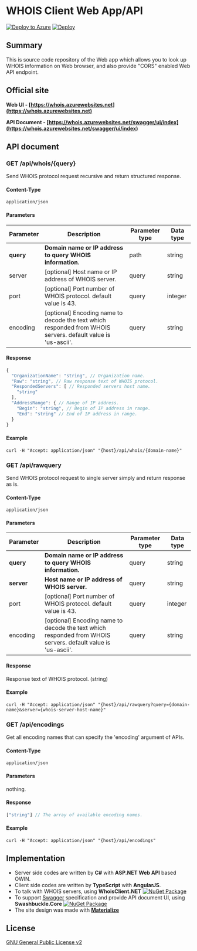 # WHOIS Client Web App/API

[![Deploy to Azure](https://azuredeploy.net/deploybutton.svg)](https://azuredeploy.net/)
[![Deploy](https://www.herokucdn.com/deploy/button.svg)](https://heroku.com/deploy)

## Summary

This is source code repository of the Web app which allows you to look up WHOIS information on Web browser, and also provide "CORS" enabled Web API endpoint.

## Official site

**Web UI - [https://whois.azurewebsites.net](https://whois.azurewebsites.net)**

**API Document - [https://whois.azurewebsites.net/swagger/ui/index](https://whois.azurewebsites.net/swagger/ui/index)**

## API document

### GET /api/whois/{query}

Send WHOIS protocol request recursive and return structured response.

#### Content-Type

`application/json`

#### Parameters

Parameter | Description | Parameter type | Data type
----------|-------------|----------------|-----------
**query** | **Domain name or IP address to query WHOIS information.** | path | string
server | [optional] Host name or IP address of WHOIS server. | query | string
port | [optional] Port number of WHOIS protocol. default value is 43. | query | integer
encoding | [optional] Encoding name to decode the text which responded from WHOIS servers. default value is 'us-ascii'. | query | string

#### Response

```JavaScript
{
  "OrganizationName": "string", // Organization name.
  "Raw": "string", // Raw response text of WHOIS protocol.
  "RespondedServers": [ // Responded servers host name.
    "string"
  ],
  "AddressRange": { // Range of IP address.
    "Begin": "string", // Begin of IP address in range.
    "End": "string" // End of IP address in range.
  }
}
```

#### Example

```
curl -H "Accept: application/json" "{host}/api/whois/{domain-name}"
```


### GET /api/rawquery

Send WHOIS protocol request to single server simply and return response as is.

#### Content-Type

`application/json`

#### Parameters

Parameter | Description | Parameter type | Data type
----------|-------------|----------------|-----------
**query** | **Domain name or IP address to query WHOIS information.** | query | string
**server** | **Host name or IP address of WHOIS server.** | query | string
port | [optional] Port number of WHOIS protocol. default value is 43. | query | integer
encoding | [optional] Encoding name to decode the text which responded from WHOIS servers. default value is 'us-ascii'. | query | string

#### Response

Response text of WHOIS protocol. (string)

#### Example

```
curl -H "Accept: application/json" "{host}/api/rawquery?query={domain-name}&server={whois-server-host-name}"
```

### GET /api/encodings

Get all encoding names that can specify the 'encoding' argument of APIs.

#### Content-Type

`application/json`

#### Parameters

nothing.

#### Response

```JavaScript
["string"] // The array of available encoding names.
```

#### Example

```
curl -H "Accept: application/json" "{host}/api/encodings"
```


## Implementation

- Server side codes are written by **C#** with **ASP.NET Web API** based OWIN.
- Client side codes are written by **TypeScript** with **AngularJS**.
- To talk with WHOIS servers, using **WhoisClient.NET** [![NuGet Package](https://img.shields.io/nuget/v/WhoisClient.NET.svg)](https://www.nuget.org/packages/WhoisClient.NET/)
- To support [Swagger](http://swagger.io/) specification and provide API document UI, using **Swashbuckle.Core** [![NuGet Package](https://img.shields.io/nuget/v/Swashbuckle.Core.svg)](https://www.nuget.org/packages/Swashbuckle.Core/)
- The site design was made with **[Materialize](http://materializecss.com/)**

## License

[GNU General Public License v2](LICENSE)